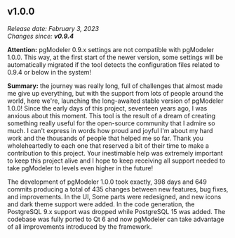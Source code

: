v1.0.0
------
<em>Release date: February 3, 2023</em><br/>
<em>Changes since: <strong>v0.9.4</strong></em><br/>

<strong>Attention:</strong> pgModeler 0.9.x settings are not compatible with pgModeler 1.0.0. This way, at the first start of the newer version, some settings will be automatically migrated if the tool detects the configuration files related to 0.9.4 or below in the system! <br/>

<strong>Summary:</strong> the journey was really long, full of challenges that almost made me give up everything, but with the support from lots of people around the world, here we're, launching the long-awaited stable version of pgModeler 1.0.0! Since the early days of this project, seventeen years ago, I was anxious about this moment. This tool is the result of a dream of creating something really useful for the open-source community that I admire so much. I can't express in words how proud and joyful I'm about my hard work and the thousands of people that helped me so far. Thank you wholeheartedly to each one that reserved a bit of their time to make a contribution to this project. Your inestimable help was extremely important to keep this project alive and I hope to keep receiving all support needed to take pgModeler to levels even higher in the future! <br/>

The development of pgModeler 1.0.0 took exactly, 398 days and 649 commits producing a total of 435 changes between new features, bug fixes, and improvements. In the UI, Some parts were redesigned, and new icons and dark theme support were added. In the code generation, the PostgreSQL 9.x support was dropped while PostgreSQL 15 was added. The codebase was fully ported to Qt 6 and now pgModeler can take advantage of all improvements introduced by the framework.<br/>
